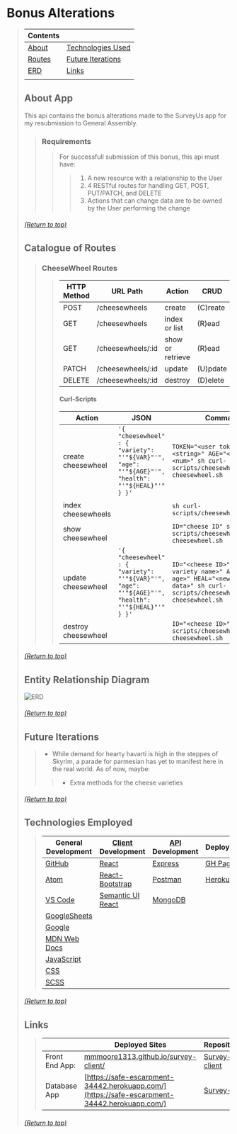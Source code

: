 # Bonus Alterations
> | Contents |  |
> |--|--|
> | [About](https://github.com/mmmoore1313/survey-api#about-app) | [Technologies Used](https://github.com/mmmoore1313/survey-api#technologies-employed) |
> | [Routes](https://github.com/mmmoore1313/survey-api#catalogue-of-routes) | [Future Iterations](https://github.com/mmmoore1313/survey-api#future-iterations) |
> | [ERD](https://github.com/mmmoore1313/survey-api#entity-relationship-diagram) | [Links](https://github.com/mmmoore1313/survey-api#links) |
> |  |  |
>
> ## About App
> This api contains the bonus alterations made to the SurveyUs app for my resubmission to General Assembly.
>> ### Requirements
>>> For successfull submission of this bonus, this api must have:
>>>> 1) A new resource with a relationship to the User
>>>> 2) 4 RESTful routes for handling GET, POST, PUT/PATCH, and DELETE
>>>> 3) Actions that can change data are to be owned by the User performing the change
>
> ###### [(Return to top)](https://github.com/mmmoore1313/survey-api#bonus-alterations)
>
> ## Catalogue of Routes
>> ### CheeseWheel Routes 
>>> | HTTP Method | URL Path | Action | CRUD |
>>> |--|--|--|--|
>>> | POST | /cheesewheels | create | (C)reate |
>>> | GET | /cheesewheels | index or list | (R)ead |
>>> | GET | /cheesewheels/:id | show or retrieve | (R)ead |
>>> | PATCH | /cheesewheels/:id | update | (U)pdate |
>>> | DELETE | /cheesewheels/:id | destroy | (D)elete |
>>>
>>> #### Curl-Scripts
>>> | Action | JSON | Command | Success | Failure | 
>>> |--|--|--|--|--|
>>> | create cheesewheel | ``'{ "cheesewheel" : { "variety": "'"${VAR}"'", "age": "'"${AGE}"'", "health": "'"${HEAL}"'" } }'`` | ``TOKEN="<user token>" VAR="<string>" AGE="<num>" HEAL="<num>" sh curl-scripts/cheesewheel/create-cheesewheel.sh`` | `201 Created` | `401 Not Found` |
>>> | index cheesewheels |  | ``sh curl-scripts/cheesewheel/index.sh`` | `201 Created` | `401 Not Found` |
>>> | show cheesewheel |  | ``ID="cheese ID" sh curl-scripts/cheesewheel/show-cheesewheel.sh`` | `201 Created` | `401 Not Found` |
>>> | update cheesewheel | ``'{ "cheesewheel" : { "variety": "'"${VAR}"'", "age": "'"${AGE}"'", "health": "'"${HEAL}"'" } }'`` | ``ID="<cheese ID>" VAR="<new variety name>" AGE="<new age>" HEAL="<new health data>" sh curl-scripts/cheesewheel/update-cheesewheel.sh`` | `201 Created` | `401 Not Found` |
>>> | destroy cheesewheel |  | ``ID="<cheese ID>" sh curl-scripts/cheesewheel/delete-cheesewheel.sh`` | `201 Created` | `401 Not Found` |
>
> ###### [(Return to top)](https://github.com/mmmoore1313/survey-api#bonus-alterations)
>
> ## Entity Relationship Diagram
> ![ERD](https://media.git.generalassemb.ly/user/33705/files/e1488700-9b39-11eb-932e-71e3cd6e9a5e)
>
>
> ###### [(Return to top)](https://github.com/mmmoore1313/survey-api#bonus-alterations)
>
> ## Future Iterations
>> - While demand for hearty havarti is high in the steppes of Skyrim, a parade for parmesian has yet to manifest here in the real world. As of now, maybe:
>>> - Extra methods for the cheese varieties
>
> ###### [(Return to top)](https://github.com/mmmoore1313/survey-api#bonus-alterations)
>
> ## Technologies Employed
>> | **General Development** | **[Client](https://github.com/mmmoore1313/survey-client) Development** | **[API](https://github.com/Mattastic-Voyage/survey-api) Development** | **Deployment** |
>> |---|---|---|---|
>> | [GitHub](https://github.com/) | [React](https://reactjs.org/) | [Express](https://expressjs.com) | [GH Pages](https://pages.github.com/) |
>> | [Atom](https://atom.io/) | [React-Bootstrap](https://react-bootstrap.github.io/) | [Postman](https://www.postman.com/) | [Heroku](https://www.heroku.com) |
>> | [VS Code](https://code.visualstudio.com/) | [Semantic UI React](https://react.semantic-ui.com/) | [MongoDB](https://www.mongodb.com/) | |
>> | [GoogleSheets](https://docs.google.com/spreadsheets/d/1kJRGhsgKEV9xVL3lXtyz6cqBWf14lm6JuXD02uneldA/edit#gid=0) | | | |
>> | [Google](https://www.google.com/) | | | |
>> | [MDN Web Docs](https://developer.mozilla.org/en-US/) | | | |
>> | [JavaScript](https://www.javascript.com/) | | | |
>> | [CSS](https://www.w3schools.com/css/) | | | |
>> | [SCSS](https://sass-lang.com/) | | | |
>
>
> ###### [(Return to top)](https://github.com/mmmoore1313/survey-api#bonus-alterations)
>
> ## Links
>> | | **Deployed Sites** | **Repositories** |
>> |--|--|--|
>> | Front End App: | [mmmoore1313.github.io/survey-client/](mmmoore1313.github.io/survey-client/) | [Survey-client](https://github.com/mmmoore1313/survey-client)|
>> | Database App | [https://safe-escarpment-34442.herokuapp.com/](https://safe-escarpment-34442.herokuapp.com/) | [Survey-API](https://github.com/Mattastic-Voyage/survey-api) |
>
> ###### [(Return to top)](https://github.com/mmmoore1313/survey-api#bonus-alterations)
>

